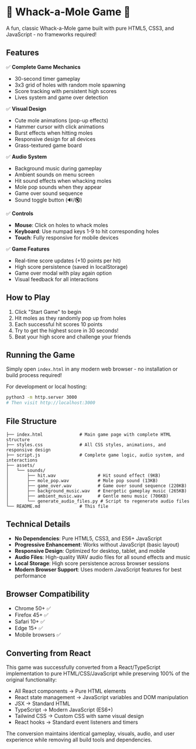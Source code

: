 # 🔨 Whack-a-Mole Game 🔨

A fun, classic Whack-a-Mole game built with pure HTML5, CSS3, and JavaScript - no frameworks required!

## Features

✅ **Complete Game Mechanics**
- 30-second timer gameplay
- 3x3 grid of holes with random mole spawning
- Score tracking with persistent high scores
- Lives system and game over detection

✅ **Visual Design**
- Cute mole animations (pop-up effects)
- Hammer cursor with click animations
- Burst effects when hitting moles
- Responsive design for all devices
- Grass-textured game board

✅ **Audio System**
- Background music during gameplay
- Ambient sounds on menu screen
- Hit sound effects when whacking moles
- Mole pop sounds when they appear
- Game over sound sequence
- Sound toggle button (🔊/🔇)

✅ **Controls**
- **Mouse**: Click on holes to whack moles
- **Keyboard**: Use numpad keys 1-9 to hit corresponding holes
- **Touch**: Fully responsive for mobile devices

✅ **Game Features**
- Real-time score updates (+10 points per hit)
- High score persistence (saved in localStorage)
- Game over modal with play again option
- Visual feedback for all interactions

## How to Play

1. Click "Start Game" to begin
2. Hit moles as they randomly pop up from holes
3. Each successful hit scores 10 points
4. Try to get the highest score in 30 seconds!
5. Beat your high score and challenge your friends

## Running the Game

Simply open `index.html` in any modern web browser - no installation or build process required!

For development or local hosting:
```bash
python3 -m http.server 3000
# Then visit http://localhost:3000
```

## File Structure

```
├── index.html              # Main game page with complete HTML structure
├── styles.css              # All CSS styles, animations, and responsive design  
├── script.js               # Complete game logic, audio system, and interactions
├── assets/
│   └── sounds/
│       ├── hit.wav                # Hit sound effect (9KB)
│       ├── mole_pop.wav           # Mole pop sound (13KB)
│       ├── game_over.wav          # Game over sound sequence (220KB)
│       ├── background_music.wav   # Energetic gameplay music (265KB)
│       ├── ambient_music.wav      # Gentle menu music (706KB)
│       └── generate_audio_files.py # Script to regenerate audio files
└── README.md               # This file
```

## Technical Details

- **No Dependencies**: Pure HTML5, CSS3, and ES6+ JavaScript
- **Progressive Enhancement**: Works without JavaScript (basic layout)
- **Responsive Design**: Optimized for desktop, tablet, and mobile
- **Audio Files**: High-quality WAV audio files for all sound effects and music
- **Local Storage**: High score persistence across browser sessions
- **Modern Browser Support**: Uses modern JavaScript features for best performance

## Browser Compatibility

- Chrome 50+ ✅
- Firefox 45+ ✅  
- Safari 10+ ✅
- Edge 15+ ✅
- Mobile browsers ✅

## Converting from React

This game was successfully converted from a React/TypeScript implementation to pure HTML/CSS/JavaScript while preserving 100% of the original functionality:

- All React components → Pure HTML elements
- React state management → JavaScript variables and DOM manipulation
- JSX → Standard HTML
- TypeScript → Modern JavaScript (ES6+)
- Tailwind CSS → Custom CSS with same visual design
- React hooks → Standard event listeners and timers

The conversion maintains identical gameplay, visuals, audio, and user experience while removing all build tools and dependencies.